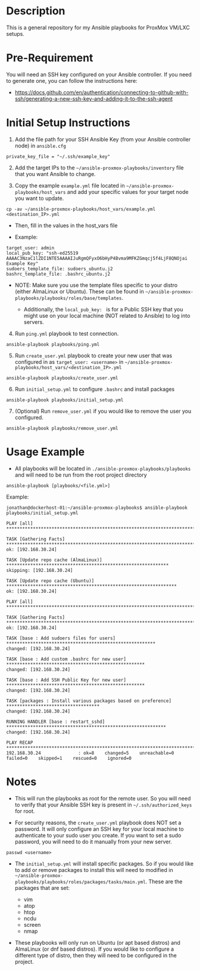 # Description
This is a general repository for my Ansible playbooks for ProxMox VM/LXC setups.

# Pre-Requirement
You will need an SSH key configured on your Ansible controller. If you need to generate one, you can follow the instructions here:

- https://docs.github.com/en/authentication/connecting-to-github-with-ssh/generating-a-new-ssh-key-and-adding-it-to-the-ssh-agent

# Initial Setup Instructions
1. Add the file path for your SSH Ansible Key (from your Ansible controller node) in `ansible.cfg`

```
private_key_file = "~/.ssh/example_key"
```

2. Add the target IPs to the `~/ansible-proxmox-playbooks/inventory` file that you want Ansible to change.

3. Copy the example `example.yml` file located in `~/ansible-proxmox-playbooks/host_vars` and add your specific values for your target node you want to update.

```
cp -av ~/ansible-proxmox-playbooks/host_vars/example.yml <destination_IP>.yml
```

- Then, fill in the values in the host_vars file

- Example:

```
target_user: admin
local_pub_key: "ssh-ed25519 AAAAC3NzaC1lZDI1NTE5AAAAIJuRgmQFyxO6bHyP4Bvma9MFKZGmqcj5f4LjF8QNOjai Example Key"
sudoers_template_file: sudoers_ubuntu.j2
bashrc_template_file: .bashrc_ubuntu.j2
```

- NOTE: Make sure you use the template files specific to your distro (either AlmaLinux or Ubuntu). These can be found in `~/ansible-proxmox-playbooks/playbooks/roles/base/templates`.

    - Additionally, the `local_pub_key: ` is for a Public SSH key that you might use on your local machine (NOT related to Ansible) to log into servers.  

4. Run `ping.yml` playbook to test connection.

```
ansible-playbook playbooks/ping.yml
```

5. Run `create_user.yml` playbook to create your new user that was configured in as `target_user: <username>` in `~/ansible-proxmox-playbooks/host_vars/<destination_IP>.yml`

```
ansible-playbook playbooks/create_user.yml
```

6. Run `initial_setup.yml` to configure `.bashrc` and install packages

```
ansible-playbook playbooks/initial_setup.yml
```

7. (Optional) Run `remove_user.yml` if you would like to remove the user you configured.

```
ansible-playbook playbooks/remove_user.yml
```

# Usage Example

- All playbooks will be located in `./ansible-proxmox-playbooks/playbooks` and will need to be run from the root project directory

```
ansible-playbook [playbooks/<file.yml>]
```

Example:

```
jonathan@dockerhost-01:~/ansible-proxmox-playbooks$ ansible-playbook playbooks/initial_setup.yml

PLAY [all] ***************************************************************************************

TASK [Gathering Facts] ***************************************************************************
ok: [192.168.30.24]

TASK [Update repo cache (AlmaLinux)] *************************************************************
skipping: [192.168.30.24]

TASK [Update repo cache (Ubuntu)] ****************************************************************
ok: [192.168.30.24]

PLAY [all] ***************************************************************************************

TASK [Gathering Facts] ***************************************************************************
ok: [192.168.30.24]

TASK [base : Add sudoers files for users] ********************************************************
changed: [192.168.30.24]

TASK [base : Add custom .bashrc for new user] ****************************************************
changed: [192.168.30.24]

TASK [base : Add SSH Public Key for new user] ****************************************************
changed: [192.168.30.24]

TASK [packages : Install various packages based on preference] ***********************************
changed: [192.168.30.24]

RUNNING HANDLER [base : restart_sshd] ************************************************************
changed: [192.168.30.24]

PLAY RECAP ***************************************************************************************
192.168.30.24              : ok=8    changed=5    unreachable=0    failed=0    skipped=1    rescued=0    ignored=0
```

# Notes

- This will run the playbooks as root for the remote user. So you will need to verify that your Ansible SSH key is present in `~/.ssh/authorized_keys` for root. 

- For security reasons, the `create_user.yml` playbook does NOT set a password. It will only configure an SSH key for your local machine to authenticate to your sudo user you create. If you want to set a sudo password, you will need to do it manually from your new server.

```
passwd <username>
```

- The `initial_setup.yml` will install specific packages. So if you would like to add or remove packages to install this will need to modified in `~/ansible-proxmox-playbooks/playbooks/roles/packages/tasks/main.yml`. These are the packages that are set:
    - vim
    - atop
    - htop
    - ncdu
    - screen
    - nmap

- These playbooks will only run on Ubuntu (or apt based distros) and AlmaLinux (or dnf based distros). If you would like to configure a different type of distro, then they will need to be configured in the project.